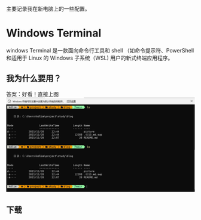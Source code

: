 主要记录我在新电脑上的一些配置。
# Windows Terminal
windows Terminal 是一款面向命令行工具和 shell （如命令提示符、PowerShell 和适用于 Linux 的 Windows 子系统（WSL) 用户的新式终端应用程序。
## 我为什么要用？
答案：好看！直接上图
![powershell](./picture/powershell.png "powershell")
## 下载



